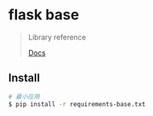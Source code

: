 # flask base

> Library reference
>
> [Docs](https://palletsprojects.com/p/flask/)

## Install

```bash
# 最小应用
$ pip install -r requirements-base.txt
```

